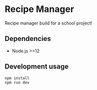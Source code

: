 # Recipe Manager

Recipe manager build for a school project!

## Dependencies

 - Node.js >=12

## Development usage

```bash
npm install
npm run dev
```
